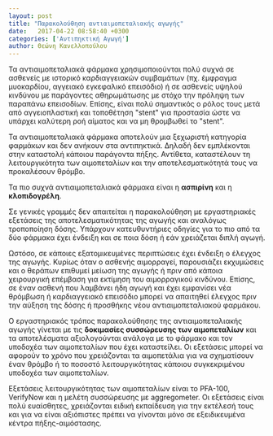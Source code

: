 ```yaml
---
layout: post
title: "Παρακολούθηση αντιαιμοπεταλιακής αγωγής"
date:   2017-04-22 08:58:40 +0300
categories: ['Αντιπηκτική Αγωγή']
author: Θεώνη Κανελλοπούλου
---
```


Τα αντιαιμοπεταλιακά φάρμακα χρησιμοποιούνται πολύ συχνά σε ασθενείς με ιστορικό καρδιαγγειακών συμβαμάτων (πχ. έμφραγμα μυοκαρδίου, αγγειακό εγκεφαλικό επεισόδιο) ή σε ασθενείς υψηλού κινδύνου με παράγοντες αθηρωμάτωσης με στόχο την πρόληψη των παραπάνω επεισοδίων. Επίσης, είναι πολύ σημαντικός ο ρόλος τους μετά από αγγειοπλαστική και τοποθέτηση "stent" για προστασία ώστε να υπάρχει καλύτερη ροή αίματος και να μη θρομβωθεί το "stent".
<!--break-->

Τα αντιαιμοπεταλιακά φάρμακα αποτελούν μια ξεχωριστή κατηγορία φαρμάκων και δεν ανήκουν στα αντιπηκτικά. Δηλαδή δεν εμπλέκονται στην καταστολή κάποιου παράγοντα πήξης. Αντίθετα, καταστέλουν τη λειτουργικότητα των αιμοπεταλίων και την αποτελεσματικότητά τους να προκαλέσουν θρόμβο.

Τα πιο συχνά αντιαιμοπεταλιακά φάρμακα είναι η **ασπιρίνη** και η **κλοπιδογρέλη**.

Σε γενικές γραμμές δεν απαιτείται η παρακολούθηση με εργαστηριακές εξετάσεις της αποτελεσματικότητας της αγωγής και αναλόγως τροποποίηση δόσης. Υπάρχουν κατευθυντήριες οδηγίες για το πιο από τα δύο φάρμακα έχει ένδειξη και σε ποια δόση ή εάν χρειάζεται διπλή αγωγή.

Ωστόσο, σε κάποιες εξατομικευμένες περιπτώσεις έχει ένδειξη ο έλεγχος της αγωγής. Κυρίως όταν ο ασθενής αιμορραγεί, παρουσιάζει εκχυμώσεις και ο θεράπων επιθυμεί μείωση της αγωγής ή πριν από κάποια χειρουργική επέμβαση για εκτίμηση του αιμορραγικού κινδύνου. Επίσης, σε έναν ασθενή που λαμβάνει ήδη αγωγή και έχει εμφανίσει νέα θρόμβωση ή καρδιαγγειακό επεισόδιο μπορεί να απαιτηθεί έλεγχος πριν την αύξηση της δόσης ή προσθήκης νέου αντιαιμοπεταλιακού φαρμάκου.

Ο εργαστηριακός τρόπος παρακολούθησης της αντιαιμοπεταλιακής αγωγής γίνεται με τις **δοκιμασίες συσσώρευσης των αιμοπεταλίων** και τα αποτελέσματα αξιολογούνται ανάλογα με το φάρμακο και τον υποδοχέα των αιμοπεταλίων που έχει καταστείλει. Οι εξετάσεις μπορεί να αφορούν το χρόνο που χρειάζονται τα αιμοπετάλια για να σχηματίσουν έναν θρόμβο ή το ποσοστό λειτουργικότητας κάποιου συγκεκριμένου υποδοχέα των αιμοπεταλίων.

Εξετάσεις λειτουργικότητας των αιμοπεταλίων είναι το PFA-100, VerifyNow και η μελέτη συσσώρευσης με aggregometer. Οι εξετάσεις είναι πολύ ευαίσθητες, χρειάζονται ειδική εκπαίδευση για την εκτέλεσή τους και για να είναι αξιόπιστες πρέπει να γίνονται μόνο σε εξειδικευμένα κέντρα πήξης-αιμόστασης.

